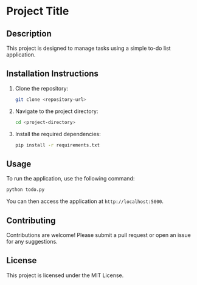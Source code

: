 # Project Title

## Description
This project is designed to manage tasks using a simple to-do list application.

## Installation Instructions
1. Clone the repository:
   ```bash
   git clone <repository-url>
   ```
2. Navigate to the project directory:
   ```bash
   cd <project-directory>
   ```
3. Install the required dependencies:
   ```bash
   pip install -r requirements.txt
   ```

## Usage
To run the application, use the following command:
```bash
python todo.py
```
You can then access the application at `http://localhost:5000`.

## Contributing
Contributions are welcome! Please submit a pull request or open an issue for any suggestions.

## License
This project is licensed under the MIT License.
